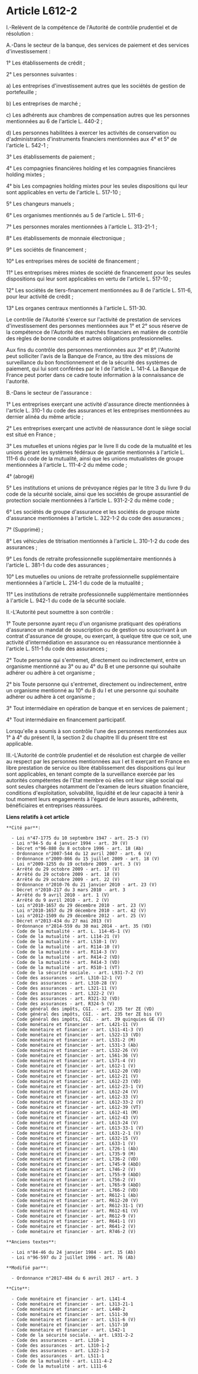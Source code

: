 # Article L612-2

I.-Relèvent de la compétence de l'Autorité de contrôle prudentiel et de résolution :

A.-Dans le secteur de la banque, des services de paiement et des services d'investissement :

1° Les établissements de crédit ;

2° Les personnes suivantes :

a) Les entreprises d'investissement autres que les sociétés de gestion de portefeuille ;

b) Les entreprises de marché ;

c) Les adhérents aux chambres de compensation autres que les personnes mentionnées au 6 de l'article L. 440-2 ;

d) Les personnes habilitées à exercer les activités de conservation ou d'administration d'instruments financiers mentionnées
aux 4° et 5° de l'article L. 542-1 ;

3° Les établissements de paiement ;

4° Les compagnies financières holding et les compagnies financières holding mixtes ;

4° bis Les compagnies holding mixtes pour les seules dispositions qui leur sont applicables en vertu de l'article L. 517-10 ;

5° Les changeurs manuels ;

6° Les organismes mentionnés au 5 de l'article L. 511-6 ;

7° Les personnes morales mentionnées à l'article L. 313-21-1 ;

8° Les établissements de monnaie électronique ;

9° Les sociétés de financement ;

10° Les entreprises mères de société de financement ;

11° Les entreprises mères mixtes de société de financement pour les seules dispositions qui leur sont applicables en vertu de
l'article L. 517-10 ;

12° Les sociétés de tiers-financement mentionnées au 8 de l'article L. 511-6, pour leur activité de crédit ;

13° Les organes centraux mentionnés à l'article L. 511-30.

Le contrôle de l'Autorité s'exerce sur l'activité de prestation de services d'investissement des personnes mentionnées aux 1°
et 2° sous réserve de la compétence de l'Autorité des marchés financiers en matière de contrôle des règles de bonne conduite
et autres obligations professionnelles.

Aux fins du contrôle des personnes mentionnées aux 3° et 8°, l'Autorité peut solliciter l'avis de la Banque de France, au
titre des missions de surveillance du bon fonctionnement et de la sécurité des systèmes de paiement, qui lui sont conférées
par le I de l'article L. 141-4. La Banque de France peut porter dans ce cadre toute information à la connaissance de
l'autorité.

B.-Dans le secteur de l'assurance :

1° Les entreprises exerçant une activité d'assurance directe mentionnées à l'article L. 310-1 du code des assurances et les
entreprises mentionnées au dernier alinéa du même article ;

2° Les entreprises exerçant une activité de réassurance dont le siège social est situé en France ;

3° Les mutuelles et unions régies par le livre II du code de la mutualité et les unions gérant les systèmes fédéraux de
garantie mentionnés à l'article L. 111-6 du code de la mutualité, ainsi que les unions mutualistes de groupe mentionnées à
l'article L. 111-4-2 du même code ;

4° (abrogé)

5° Les institutions et unions de prévoyance régies par le titre 3 du livre 9 du code de la sécurité sociale, ainsi que les
sociétés de groupe assurantiel de protection sociale mentionnées à l'article L. 931-2-2 du même code ;

6° Les sociétés de groupe d'assurance et les sociétés de groupe mixte d'assurance mentionnées à l'article L. 322-1-2 du code
des assurances ;

7° (Supprimé) ;

8° Les véhicules de titrisation mentionnés à l'article L. 310-1-2 du code des assurances ;

9° Les fonds de retraite professionnelle supplémentaire mentionnés à l'article L. 381-1 du code des assurances ;

10° Les mutuelles ou unions de retraite professionnelle supplémentaire mentionnées à l'article L. 214-1 du code de la
mutualité ;

11° Les institutions de retraite professionnelle supplémentaire mentionnées à l'article L. 942-1 du code de la sécurité
sociale.

II.-L'Autorité peut soumettre à son contrôle :

1° Toute personne ayant reçu d'un organisme pratiquant des opérations d'assurance un mandat de souscription ou de gestion ou
souscrivant à un contrat d'assurance de groupe, ou exerçant, à quelque titre que ce soit, une activité d'intermédiation en
assurance ou en réassurance mentionnée à l'article L. 511-1 du code des assurances ;

2° Toute personne qui s'entremet, directement ou indirectement, entre un organisme mentionné au 3° ou au 4° du B et une
personne qui souhaite adhérer ou adhère à cet organisme ;

2° bis Toute personne qui s'entremet, directement ou indirectement, entre un organisme mentionné au 10° du B du I et une
personne qui souhaite adhérer ou adhère à cet organisme ;

3° Tout intermédiaire en opération de banque et en services de paiement ;

4° Tout intermédiaire en financement participatif.

Lorsqu'elle a soumis à son contrôle l'une des personnes mentionnées aux 1° à 4° du présent II, la section 2 du chapitre III
du présent titre est applicable.

III.-L'Autorité de contrôle prudentiel et de résolution est chargée de veiller au respect par les personnes mentionnées aux I
et II exerçant en France en libre prestation de service ou libre établissement des dispositions qui leur sont applicables, en
tenant compte de la surveillance exercée par les autorités compétentes de l'Etat membre où elles ont leur siège social qui
sont seules chargées notamment de l'examen de leurs situation financière, conditions d'exploitation, solvabilité, liquidité
et de leur capacité à tenir à tout moment leurs engagements à l'égard de leurs assurés, adhérents, bénéficiaires et
entreprises réassurées.

**Liens relatifs à cet article**

	**Cité par**:

	  - Loi n°47-1775 du 10 septembre 1947 - art. 25-3 (V)
	  - Loi n°94-5 du 4 janvier 1994 - art. 39 (V)
	  - Décret n°96-880 du 8 octobre 1996 - art. 18 (Ab)
	  - Ordonnance n°2007-544 du 12 avril 2007 - art. 6 (V)
	  - Ordonnance n°2009-866 du 15 juillet 2009 - art. 18 (V)
	  - Loi n°2009-1255 du 19 octobre 2009 - art. 3 (V)
	  - Arrêté du 29 octobre 2009 - art. 17 (V)
	  - Arrêté du 29 octobre 2009 - art. 18 (V)
	  - Arrêté du 29 octobre 2009 - art. 22 (V)
	  - Ordonnance n°2010-76 du 21 janvier 2010 - art. 23 (V)
	  - Décret n°2010-217 du 3 mars 2010 - art. 3
	  - Arrêté du 9 avril 2010 - art. 1 (V)
	  - Arrêté du 9 avril 2010 - art. 2 (V)
	  - Loi n°2010-1657 du 29 décembre 2010 - art. 23 (V)
	  - Loi n°2010-1657 du 29 décembre 2010 - art. 42 (V)
	  - Loi n°2012-1509 du 29 décembre 2012 - art. 25 (V)
	  - Décret n°2013-434 du 27 mai 2013 (V)
	  - Ordonnance n°2014-559 du 30 mai 2014 - art. 35 (VD)
	  - Code de la mutualité - art. L. 114-45-1 (V)
	  - Code de la mutualité - art. L114-21 (V)
	  - Code de la mutualité - art. L510-1 (V)
	  - Code de la mutualité - art. R114-10 (V)
	  - Code de la mutualité - art. R114-3 (V)
	  - Code de la mutualité - art. R414-2 (VD)
	  - Code de la mutualité - art. R414-3 (VD)
	  - Code de la mutualité - art. R510-1 (VT)
	  - Code de la sécurité sociale. - art. L931-7-2 (V)
	  - Code des assurances - art. L310-12-1 (V)
	  - Code des assurances - art. L310-28 (V)
	  - Code des assurances - art. L321-11 (V)
	  - Code des assurances - art. L322-2 (V)
	  - Code des assurances - art. R321-32 (VD)
	  - Code des assurances - art. R324-5 (V)
	  - Code général des impôts, CGI. - art. 235 ter ZE (VD)
	  - Code général des impôts, CGI. - art. 235 ter ZE bis (V)
	  - Code général des impôts, CGI. - art. 39 quinquies GE (V)
	  - Code monétaire et financier - art. L421-11 (V)
	  - Code monétaire et financier - art. L511-41-3 (V)
	  - Code monétaire et financier - art. L522-13 (VD)
	  - Code monétaire et financier - art. L531-2 (M)
	  - Code monétaire et financier - art. L531-3 (Ab)
	  - Code monétaire et financier - art. L532-26 (V)
	  - Code monétaire et financier - art. L561-36 (V)
	  - Code monétaire et financier - art. L571-4 (V)
	  - Code monétaire et financier - art. L612-1 (V)
	  - Code monétaire et financier - art. L612-20 (VD)
	  - Code monétaire et financier - art. L612-21 (V)
	  - Code monétaire et financier - art. L612-23 (VD)
	  - Code monétaire et financier - art. L612-23-1 (V)
	  - Code monétaire et financier - art. L612-24 (V)
	  - Code monétaire et financier - art. L612-33 (V)
	  - Code monétaire et financier - art. L612-33-2 (V)
	  - Code monétaire et financier - art. L612-39 (VT)
	  - Code monétaire et financier - art. L612-41 (M)
	  - Code monétaire et financier - art. L612-43 (V)
	  - Code monétaire et financier - art. L613-24 (V)
	  - Code monétaire et financier - art. L613-33-1 (V)
	  - Code monétaire et financier - art. L631-2-1 (V)
	  - Code monétaire et financier - art. L632-15 (V)
	  - Code monétaire et financier - art. L633-1 (V)
	  - Code monétaire et financier - art. L726-1 (Ab)
	  - Code monétaire et financier - art. L735-9 (M)
	  - Code monétaire et financier - art. L736-2 (VD)
	  - Code monétaire et financier - art. L745-9 (AbD)
	  - Code monétaire et financier - art. L746-2 (V)
	  - Code monétaire et financier - art. L755-9 (AbD)
	  - Code monétaire et financier - art. L756-2 (V)
	  - Code monétaire et financier - art. L765-9 (AbD)
	  - Code monétaire et financier - art. L766-2 (VD)
	  - Code monétaire et financier - art. R612-1 (Ab)
	  - Code monétaire et financier - art. R612-20 (V)
	  - Code monétaire et financier - art. R612-31-1 (V)
	  - Code monétaire et financier - art. R612-61 (V)
	  - Code monétaire et financier - art. R612-9 (V)
	  - Code monétaire et financier - art. R641-1 (V)
	  - Code monétaire et financier - art. R641-2 (V)
	  - Code monétaire et financier - art. R746-2 (V)

	**Anciens textes**:

	  - Loi n°84-46 du 24 janvier 1984 - art. 15 (Ab)
	  - Loi n°96-597 du 2 juillet 1996 - art. 76 (Ab)

	**Modifié par**:

	  - Ordonnance n°2017-484 du 6 avril 2017 - art. 3

	**Cite**:

	  - Code monétaire et financier - art. L141-4
	  - Code monétaire et financier - art. L313-21-1
	  - Code monétaire et financier - art. L440-2
	  - Code monétaire et financier - art. L511-30
	  - Code monétaire et financier - art. L511-6 (V)
	  - Code monétaire et financier - art. L517-10
	  - Code monétaire et financier - art. L542-1
	  - Code de la sécurité sociale. - art. L931-2-2
	  - Code des assurances - art. L310-1
	  - Code des assurances - art. L310-1-2
	  - Code des assurances - art. L322-1-2
	  - Code des assurances - art. L511-1
	  - Code de la mutualité - art. L111-4-2
	  - Code de la mutualité - art. L111-6
